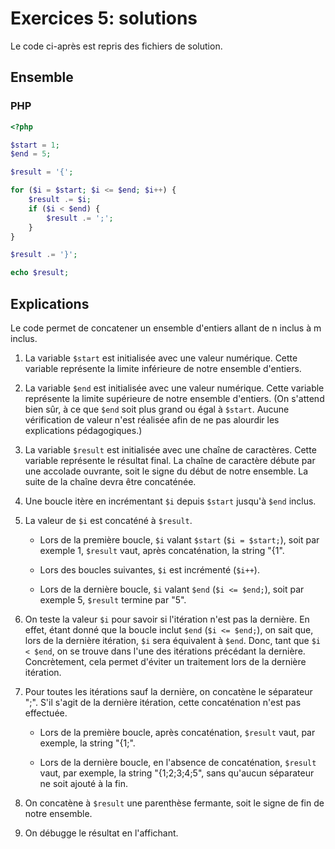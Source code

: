 # Exercices 5: solutions

Le code ci-après est repris des fichiers de solution.

## Ensemble

### PHP

```php
<?php

$start = 1;
$end = 5;

$result = '{';

for ($i = $start; $i <= $end; $i++) {
    $result .= $i;
    if ($i < $end) {
        $result .= ';';
    }
}

$result .= '}';

echo $result;
```

## Explications

Le code permet de concatener un ensemble d'entiers allant de n inclus à m inclus.

 1. La variable `$start` est initialisée avec une valeur numérique. Cette variable représente la limite inférieure de notre ensemble d'entiers.

 2. La variable `$end` est initialisée avec une valeur numérique. Cette variable représente la limite supérieure de notre ensemble d'entiers. (On s'attend bien sûr, à ce que `$end` soit plus grand ou égal à `$start`. Aucune vérification de valeur n'est réalisée afin de ne pas alourdir les explications pédagogiques.)

 3. La variable `$result` est initialisée avec une chaîne de caractères. Cette variable représente le résultat final. La chaîne de caractère débute par une accolade ouvrante, soit le signe du début de notre ensemble. La suite de la chaîne devra être concaténée.

 4. Une boucle itère en incrémentant `$i` depuis `$start` jusqu'à `$end` inclus.

 5. La valeur de `$i` est concaténé à `$result`.
 
    - Lors de la première boucle, `$i` valant `$start` (`$i = $start;`), soit par exemple 1, `$result` vaut, après concaténation, la string "{1".

    - Lors des boucles suivantes, `$i` est incrémenté (`$i++`).

    - Lors de la dernière boucle, `$i` valant `$end` (`$i <= $end;`), soit par exemple 5, `$result` termine par "5". 

 6. On teste la valeur `$i` pour savoir si l'itération n'est pas la dernière. En effet, étant donné que la boucle inclut `$end` (`$i <= $end;`), on sait que, lors de la dernière itération, `$i` sera équivalent à `$end`. Donc, tant que `$i < $end`, on se trouve dans l'une des itérations précédant la dernière. Concrètement, cela permet d'éviter un traitement lors de la dernière itération.

 7. Pour toutes les itérations sauf la dernière, on concatène le séparateur ";". S'il s'agit de la dernière itération, cette concaténation n'est pas effectuée.
    
    - Lors de la première boucle, après concaténation, `$result` vaut, par exemple, la string "{1;".

    - Lors de la dernière boucle, en l'absence de concaténation, `$result` vaut, par exemple, la string "{1;2;3;4;5", sans qu'aucun séparateur ne soit ajouté à la fin.

 8. On concatène à `$result` une parenthèse fermante, soit le signe de fin de notre ensemble.

 9. On débugge le résultat en l'affichant.

